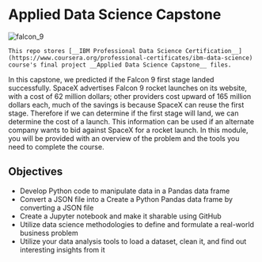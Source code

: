 # Applied Data Science Capstone

![falcon_9](https://media-cldnry.s-nbcnews.com/image/upload/t_nbcnews-ux-2880-1000,f_auto,q_auto:best/newscms/2017_13/1949946/170330-spacex-rocket-launch-handout-se-733p.jpg)  

`This repo stores [__IBM Professional Data Science Certification__](https://www.coursera.org/professional-certificates/ibm-data-science) course's final project __Applied Data Science Capstone__ files.`

In this capstone, we predicted if the Falcon 9 first stage landed successfully. SpaceX advertises Falcon 9 rocket launches on its website, with a cost of 62 million dollars; other providers cost upward of 165 million dollars each, much of the savings is because SpaceX can reuse the first stage. Therefore if we can determine if the first stage will land, we can determine the cost of a launch. This information can be used if an alternate company wants to bid against SpaceX for a rocket launch. In this module, you will be provided with an overview of the problem and the tools you need to complete the course.

## Objectives

- Develop Python code to manipulate data in a Pandas data frame
- Convert a JSON file into a Create a Python Pandas data frame by converting a JSON file
- Create a Jupyter notebook and make it sharable using GitHub
- Utilize data science methodologies to define and formulate a real-world business problem
- Utilize your data analysis tools to load a dataset, clean it, and find out interesting insights from it
